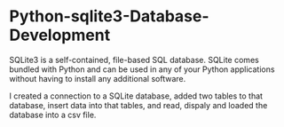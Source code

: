 ﻿# Python-sqlite3-Database-Development
SQLite3 is a self-contained, file-based SQL database. SQLite comes bundled with Python and can be used in any of your Python applications without having to install any additional software.

I created a connection to a SQLite database, added two tables to that database, insert data into that tables, and read, dispaly and loaded the database into a csv file. 
